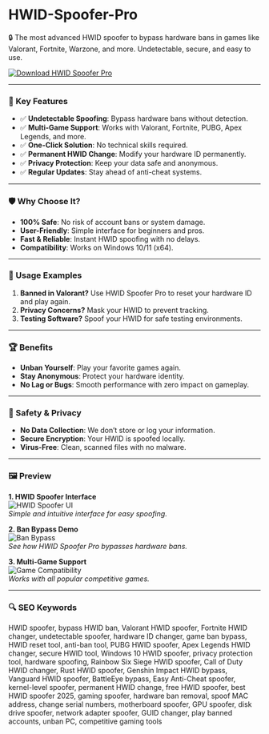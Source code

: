 # HWID-Spoofer-Pro

🔒 The most advanced HWID spoofer to bypass hardware bans in games like Valorant, Fortnite, Warzone, and more. Undetectable, secure, and easy to use.

[![Download HWID Spoofer Pro](https://img.shields.io/badge/Download-HWID_Spoofer_Pro-blueviolet)](#)

---

### 🎯 Key Features

- ✅ **Undetectable Spoofing**: Bypass hardware bans without detection.
- ✅ **Multi-Game Support**: Works with Valorant, Fortnite, PUBG, Apex Legends, and more.
- ✅ **One-Click Solution**: No technical skills required.
- ✅ **Permanent HWID Change**: Modify your hardware ID permanently.
- ✅ **Privacy Protection**: Keep your data safe and anonymous.
- ✅ **Regular Updates**: Stay ahead of anti-cheat systems.

---

### 🛡 Why Choose It?

- **100% Safe**: No risk of account bans or system damage.
- **User-Friendly**: Simple interface for beginners and pros.
- **Fast & Reliable**: Instant HWID spoofing with no delays.
- **Compatibility**: Works on Windows 10/11 (x64).

---

### 🧪 Usage Examples

1. **Banned in Valorant?** Use HWID Spoofer Pro to reset your hardware ID and play again.
2. **Privacy Concerns?** Mask your HWID to prevent tracking.
3. **Testing Software?** Spoof your HWID for safe testing environments.

---

### 🏆 Benefits

- **Unban Yourself**: Play your favorite games again.
- **Stay Anonymous**: Protect your hardware identity.
- **No Lag or Bugs**: Smooth performance with zero impact on gameplay.

---

### 🔐 Safety & Privacy

- **No Data Collection**: We don’t store or log your information.
- **Secure Encryption**: Your HWID is spoofed locally.
- **Virus-Free**: Clean, scanned files with no malware.

---

### 🖼 Preview

**1. HWID Spoofer Interface**  
![HWID Spoofer UI](https://i.ytimg.com/vi/2mmYtI0obvA/hq720.jpg)  
*Simple and intuitive interface for easy spoofing.*

**2. Ban Bypass Demo**  
![Ban Bypass](https://i.ytimg.com/vi/V0_aJsx-QEA/hq720.jpg)  
*See how HWID Spoofer Pro bypasses hardware bans.*

**3. Multi-Game Support**  
![Game Compatibility](https://i.ytimg.com/vi/0Heqe_NXd7M/hq720.jpg)  
*Works with all popular competitive games.*

---

### 🔍 SEO Keywords

HWID spoofer, bypass HWID ban, Valorant HWID spoofer, Fortnite HWID changer, undetectable spoofer, hardware ID changer, game ban bypass, HWID reset tool, anti-ban tool, PUBG HWID spoofer, Apex Legends HWID changer, secure HWID tool, Windows 10 HWID spoofer, privacy protection tool, hardware spoofing, Rainbow Six Siege HWID spoofer, Call of Duty HWID changer, Rust HWID spoofer, Genshin Impact HWID bypass, Vanguard HWID spoofer, BattleEye bypass, Easy Anti-Cheat spoofer, kernel-level spoofer, permanent HWID change, free HWID spoofer, best HWID spoofer 2025, gaming spoofer, hardware ban removal, spoof MAC address, change serial numbers, motherboard spoofer, GPU spoofer, disk drive spoofer, network adapter spoofer, GUID changer, play banned accounts, unban PC, competitive gaming tools
